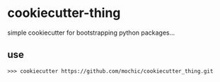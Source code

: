 # cookiecutter-thing

simple cookiecutter for bootstrapping python packages...

## use

    >>> cookiecutter https://github.com/mochic/cookiecutter_thing.git
